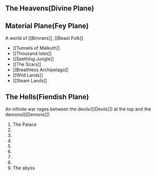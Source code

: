 
## The Heavens(Divine Plane)

## Material Plane(Fey Plane)
A world of [[Bimrans]], [[Beast Folk]]

-  [[Tunnels of Malkuth]]
- [[Thousand Isles]]
- [[Seething Jungle]]
- [[The Scars]]
- [[Breathless Archipelago]]
- [[Wild Lands]]
- [[Steam Lands]]

## The Hells(Fiendish Plane)
An infinite war rages between the devils([[Devils]]) at the top and the demons([[Demons]])
1. The Palace
2. 
3. 
4. 
5. 
6. 
7. 
8. 
9. The abyss